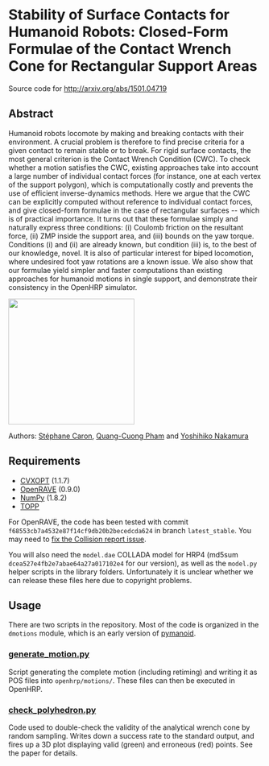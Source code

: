 # Stability of Surface Contacts for Humanoid Robots: Closed-Form Formulae of the Contact Wrench Cone for Rectangular Support Areas

Source code for http://arxiv.org/abs/1501.04719

## Abstract

Humanoid robots locomote by making and breaking contacts with their
environment. A crucial problem is therefore to find precise criteria for
a given contact to remain stable or to break. For rigid surface contacts, the
most general criterion is the Contact Wrench Condition (CWC). To check whether
a motion satisfies the CWC, existing approaches take into account a large
number of individual contact forces (for instance, one at each vertex of the
support polygon), which is computationally costly and prevents the use of
efficient inverse-dynamics methods. Here we argue that the CWC can be
explicitly computed without reference to individual contact forces, and give
closed-form formulae in the case of rectangular surfaces -- which is of
practical importance. It turns out that these formulae simply and naturally
express three conditions: (i) Coulomb friction on the resultant force, (ii) ZMP
inside the support area, and (iii) bounds on the yaw torque. Conditions (i) and
(ii) are already known, but condition (iii) is, to the best of our knowledge,
novel. It is also of particular interest for biped locomotion, where undesired
foot yaw rotations are a known issue. We also show that our formulae yield
simpler and faster computations than existing approaches for humanoid motions
in single support, and demonstrate their consistency in the OpenHRP simulator. 

<img src="https://raw.githubusercontent.com/stephane-caron/icra-2015/master/.illustration.png" height="250" />

Authors:
[Stéphane Caron](https://scaron.info),
[Quang-Cuong Pham](https://www.normalesup.org/~pham/) and
[Yoshihiko Nakamura](http://www.ynl.t.u-tokyo.ac.jp/)

## Requirements

- [CVXOPT](http://cvxopt.org/) (1.1.7)
- [OpenRAVE](https://github.com/rdiankov/openrave) (0.9.0)
- [NumPy](http://www.numpy.org/) (1.8.2)
- [TOPP](https://github.com/quangounet/TOPP/commit/5370e95f635ac9e50538bb748fd93cee4758fcc9)

For OpenRAVE, the code has been tested with commit
`f68553cb7a4532e87f14cf9db20b2becedcda624` in branch `latest_stable`. You may
need to [fix the Collision report
issue](https://github.com/rdiankov/openrave/issues/333#issuecomment-72191884).

You will also need the ``model.dae`` COLLADA model for HRP4 (md5sum
``dcea527e4fb2e7abae64a27a017102e4`` for our version), as well as the
``model.py`` helper scripts in the library folders. Unfortunately it is unclear
whether we can release these files here due to copyright problems.

## Usage

There are two scripts in the repository. Most of the code is organized in the
`dmotions` module, which is an early version of
[pymanoid](https://github.com/stephane-caron/pymanoid).

### [generate\_motion.py](https://github.com/stephane-caron/icra-2015/blob/master/generate_motion.py)

Script generating the complete motion (including retiming) and writing it as
POS files into `openhrp/motions/`. These files can then be executed in OpenHRP.

### [check\_polyhedron.py](https://github.com/stephane-caron/icra-2015/blob/master/check_polyhedron.py)

Code used to double-check the validity of the analytical wrench cone by random
sampling. Writes down a success rate to the standard output, and fires up a 3D
plot displaying valid (green) and erroneous (red) points. See the paper for
details.

